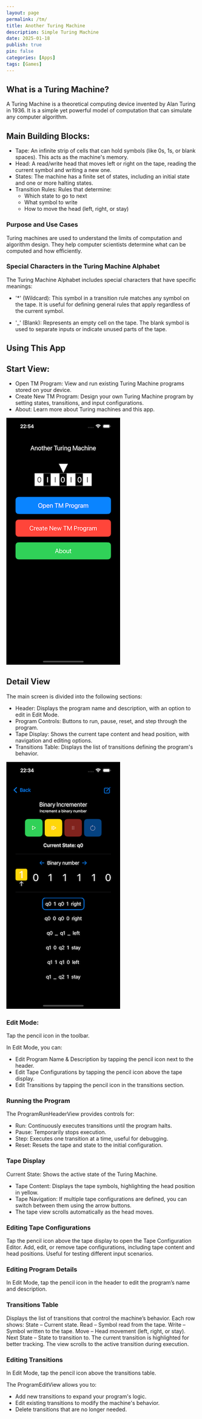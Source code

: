 ```yaml
---
layout: page
permalink: /tm/
title: Another Turing Machine
description: Simple Turing Machine
date: 2025-01-18
publish: true
pin: false
categories: [Apps]
tags: [Games]
---
```



## What is a Turing Machine?
A Turing Machine is a theoretical computing device invented by Alan Turing in 1936. It is a simple yet powerful model of computation that can simulate any computer algorithm.

## Main Building Blocks:
- Tape: An infinite strip of cells that can hold symbols (like 0s, 1s, or blank spaces). This acts as the machine's memory.
- Head: A read/write head that moves left or right on the tape, reading the current symbol and writing a new one.
- States: The machine has a finite set of states, including an initial state and one or more halting states.
- Transition Rules: Rules that determine:
  - Which state to go to next
  - What symbol to write
  - How to move the head (left, right, or stay)

### Purpose and Use Cases
Turing machines are used to understand the limits of computation and algorithm design. They help computer scientists determine what can be computed and how efficiently.

### Special Characters in the Turing Machine Alphabet
The Turing Machine Alphabet includes special characters that have specific meanings:

- '*' (Wildcard): This symbol in a transition rule matches any symbol on the tape. It is useful for defining general rules that apply regardless of the current symbol.

- '_' (Blank): Represents an empty cell on the tape. The blank symbol is used to separate inputs or indicate unused parts of the tape.

## Using This App

## Start View:
- Open TM Program:
  View and run existing Turing Machine programs stored on your device.
- Create New TM Program:
  Design your own Turing Machine program by setting states, transitions, and input configurations.
- About:
  Learn more about Turing machines and this app.

![TuringMachineStart](/assets/games/ATM/ATMStart.png) 

## Detail View
The main screen is divided into the following sections:

- Header: Displays the program name and description, with an option to edit in Edit Mode.
- Program Controls: Buttons to run, pause, reset, and step through the program.
- Tape Display: Shows the current tape content and head position, with navigation and editing options.
- Transitions Table: Displays the list of transitions defining the program's behavior.

![TuringMachineStart](/assets/games/ATM/ATMDetail.png) 

### Edit Mode:

Tap the pencil icon in the toolbar.

In Edit Mode, you can:
- Edit Program Name & Description by tapping the pencil icon next to the header.
- Edit Tape Configurations by tapping the pencil icon above the tape display.
- Edit Transitions by tapping the pencil icon in the transitions section.


### Running the Program

The ProgramRunHeaderView provides controls for:

- Run: Continuously executes transitions until the program halts.
- Pause: Temporarily stops execution.
- Step: Executes one transition at a time, useful for debugging.
- Reset: Resets the tape and state to the initial configuration.

### Tape Display

Current State: Shows the active state of the Turing Machine.
- Tape Content: Displays the tape symbols, highlighting the head position in yellow.
- Tape Navigation: If multiple tape configurations are defined, you can switch between them using the arrow buttons.
- The tape view scrolls automatically as the head moves.

### Editing Tape Configurations

Tap the pencil icon above the tape display to open the Tape Configuration Editor.
Add, edit, or remove tape configurations, including tape content and head positions.
Useful for testing different input scenarios.


### Editing Program Details

In Edit Mode, tap the pencil icon in the header to edit the program’s name and description.

### Transitions Table

Displays the list of transitions that control the machine’s behavior.
Each row shows:
State – Current state.
Read – Symbol read from the tape.
Write – Symbol written to the tape.
Move – Head movement (left, right, or stay).
Next State – State to transition to.
The current transition is highlighted for better tracking.
The view scrolls to the active transition during execution.

### Editing Transitions

In Edit Mode, tap the pencil icon above the transitions table.

The ProgramEditView allows you to:
- Add new transitions to expand your program's logic.
- Edit existing transitions to modify the machine's behavior.
- Delete transitions that are no longer needed.